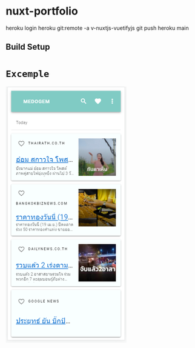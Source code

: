 # nuxt-portfolio
heroku login
heroku git:remote -a v-nuxtjs-vuetifyjs
git push heroku main
## Build Setup

# `Excemple`

![Ex page](https://github.com/nopparat231/nuxt-portfolio/blob/main/img/Capture1.PNG)
